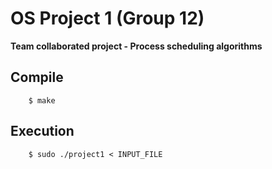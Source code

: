 # OS Project 1 (Group 12)

**Team collaborated project - Process scheduling algorithms**

## Compile
```
	$ make
```

## Execution
```
	$ sudo ./project1 < INPUT_FILE
```
